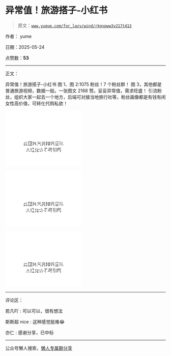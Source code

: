 # 异常值！旅游搭子-小红书

> 原文：[`www.yuque.com/for_lazy/wind/rkgvpww3v217t413`](https://www.yuque.com/for_lazy/wind/rkgvpww3v217t413)

作者： yume

日期：2025-05-24

点赞数：**53**

* * *

正文：

异常值！旅游搭子-小红书 图 1、图 2:1075 粉丝！7 个粉丝群！ 图 3，其他都是普通旅游视频，数据一般。一张图文 2168 赞。妥妥异常值，需求旺盛！
引流粉丝，组织大家一起去一个地方，后端可对接当地旅行社等，粉丝画像都是有钱有闲女性高价值，可转化代购私欲！

![](img/9bfe9d2e12014c24f93b0dca12f22572.png "None")

![](img/d49a448efc515a994942a1e7cfd20ba5.png "None")

![](img/404400e9abf1a58f50e384a04428bebe.png "None")

* * *

评论区：

若凡吖 : 可以可以，很有想法

斯斯超 nice : 这种感觉挺难😂

亦仁 : 感谢分享，已中标

* * *

公众号懒人搜索，[懒人专属群分享](https://lazybook.fun/#/blog/group)